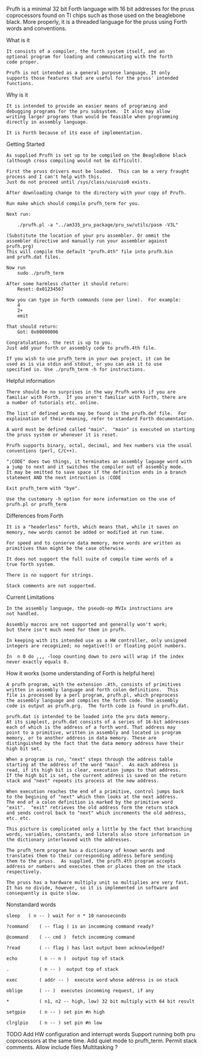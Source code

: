 
Prufh is a minimal 32 bit Forth language with 16 bit addresses 
for the pruss coprocessors found on TI chips such as those used 
on the beaglebone black. More properly, it is a threaded language 
for the pruss using Forth words and conventions.


What is it

    It consists of a compiler, the forth system itself, and an 
    optional program for loading and communicating with the forth 
    code proper.  

    Prufh is not intended as a general purpose language. It only 
    supports those features that are useful for the pruss' intended 
    functions.



Why is it

    It is intended to provide an easier means of programing and 
    debugging programs for the pru subsystem.  It also may allow 
    writing larger programs than would be feasible when programming 
    directly in assembly language.

    It is Forth because of its ease of implementation.



Getting Started

    As supplied Prufh is set up to be compiled on the BeagleBone black 
    (although cross compiling would not be difficult).

    First the pruss drivers must be loaded.  This can be a very fraught 
    process and I can't help with this.  
    Just do not proceed until /sys/class/uio/uio0 exists.

    After downloading change to the directory with your copy of Prufh.

    Run make which should compile prufh_term for you.

    Next run:

        ./prufh.pl -a "../am335_pru_package/pru_sw/utils/pasm -V3L"

    (Substitute the location of your pru assembler. Or ommit the 
    assembler directive and manually run your assembler against 
    prufh.prg)
    This will compile the default "prufh.4th" file into prufh.bin 
    and prufh.dat files.

    Now run 
        sudo ./prufh_term 

    After some harmless chatter it should return:
        Reset: 0x01234567

    Now you can type in forth commands (one per line).  For example:
        4
        2+
        emit

    That should return:  
        Got: 0x00000006

    Congratulations. the rest is up to you.
    Just add your forth or assembly code to prufh.4th file.

    If you wish to use prufh_term in your own project, it can be 
    used as is via stdin and stdout, or you can ask it to use 
    specified io. Use ./prufh_term -h for instructions.



Helpful information

    There should be no surprises in the way Prufh works if you are 
    familiar with Forth.  If you aren't familiar with Forth, there are 
    a number of tutorials etc. online.

    The list of defined words may be found in the prufh.def file.  For 
    explaination of their meaning, refer to standard Forth documentation.

    A word must be defined called "main".  "main" is executed on starting 
    the pruss system or whenever it is reset.

    Prufh supports binary, octal, decimal, and hex numbers via the usual 
    conventions (perl, C/C++).

    ";CODE" does two things, it terminates an assembly laguage word with 
    a jump to next and it switches the compiler out of assembly mode.  
    It may be omitted to save space if the definition ends in a branch 
    statement AND the next intruction is :CODE

    Exit prufh_term with "bye".

    Use the customary -h option for more information on the use of prufh.pl or prufh_term



Differences from Forth

    It is a "headerless" forth, which means that, while it saves on 
    memory, new words cannot be added or modified at run time. 

    For speed and to conserve data memory, more words are written as 
    primitives than might be the case otherwise.

    It does not support the full suite of compile time words of a 
    true forth system.  

    There is no support for strings. 

    Stack comments are not supported.



Current Limitations

    In the assembly language, the pseudo-op MVIx instructions are 
    not handled.

    Assembly macros are not supported and generally won't work; 
    but there isn't much need for them in prufh.

    In keeping with its intended use as a HW controller, only unsigned 
    integers are recognized; no negative(!) or floating point numbers.

    In  n 0 do ,,, -loop counting down to zero will wrap if the index 
    never exactly equals 0.



How it works (some understanding of Forth is helpful here)

    A prufh program, with the extension .4th, consists of primitives 
    written in assembly language and forth colon definitions.  This 
    file is processed by a perl program, prufh.pl, which preprocess 
    the assembly language and compiles the forth code. The assembly 
    code is output as prufh.prg.  The forth code is found in prufh.dat.

    prufh.dat is intended to be loaded into the pru data memory.  
    At its simplest, prufh.dat consists of a series of 16-bit addresses 
    each of which is the address of a forth word. That address may 
    point to a primitive, written in assembly and located in program 
    memory, or to another address in data memory. These are 
    distinguished by the fact that the data memory address have their 
    high bit set.

    When a program is run, "next" steps through the address table 
    starting at the address of the word "main".  As each address is 
    read, if its high bit is clear, execution jumps to that address. 
    If the high bit is set, the current address is saved on the return 
    stack and "next" repeats its process at the new address.

    When execution reaches the end of a primitive, control jumps back 
    to the begining of "next" which then looks at the next address.  
    The end of a colon definition is marked by the primitive word 
    "exit".  "exit" retrieves the old address form the return stack 
    and sends control back to "next" which increments the old address, 
    etc. etc.

    This picture is complicated only a little by the fact that branching
    words, variables, constants, and literals also store information in 
    the dictionary interleaved with the addresses.

    The prufh_term program has a dictionary of known words and 
    translates them to their corresponding address before sending
    them to the pruss.  As supplied, the prufh.4th program accepts
    address or numbers and executes them or places them on the stack
    respectively.

    The pruss has a hardware multiply unit so multiplies are very fast.
    It has no divide, however, so it is implemented in software and
    consequently is quite slow.



Nonstandard words
    
    sleep   ( n -- ) wait for n * 10 nanoseconds

    ?command    ( -- flag ) is an incomming command ready?

    @command    ( -- cmd )  fetch incomming command

    ?read       ( -- flag ) has last output been acknowledged?

    echo        ( n -- n )  output top of stack

    .           ( n -- )  output top of stack

    exec        ( addr -- )  execute word whose address is on stack

    oblige      ( -- )  executes incomming request, if any

    *           ( n1, n2 -- high, low) 32 bit multiply with 64 bit result

    setgpio     ( n -- ) set pin #n high

    clrglpio    ( n -- ) set pin #n low



TODO
    Add HW configuration and interrupt words
    Support running both pru coprocessors at the same time.
    Add quiet mode to prufh_term.
    Permit stack comments.
    Allow include files 
    Multitasking ?

